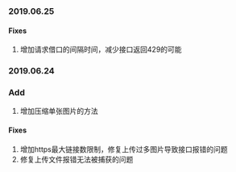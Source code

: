 ### 2019.06.25

#### Fixes

1. 增加请求借口的间隔时间，减少接口返回429的可能

### 2019.06.24

### Add
1. 增加压缩单张图片的方法

#### Fixes

1. 增加https最大链接数限制，修复上传过多图片导致接口报错的问题
2. 修复上传文件报错无法被捕获的问题